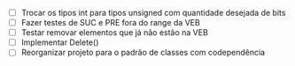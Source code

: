 - [ ] Trocar os tipos int para tipos unsigned com quantidade desejada de bits
- [ ] Fazer testes de SUC e PRE fora do range da VEB
- [ ] Testar removar elementos que já não estão na VEB
- [ ] Implementar Delete()
- [ ] Reorganizar projeto para o padrão de classes com codependência